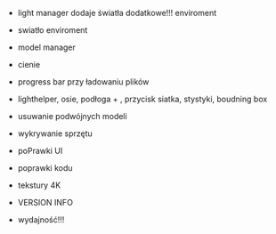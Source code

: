 - light manager dodaje światła dodatkowe!!! enviroment
- swiatło enviroment
- model manager
- cienie

- progress bar przy ładowaniu plików
- lighthelper, osie, podłoga + , przycisk siatka, stystyki, boudning box
- usuwanie podwójnych modeli

- wykrywanie sprzętu
- poPrawki UI
- poprawki kodu
- tekstury 4K
- VERSION INFO
- wydajność!!!
